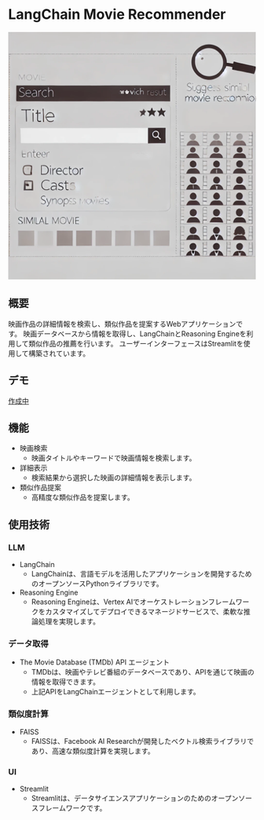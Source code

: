 # LangChain Movie Recommender

![イメージ図](image.png)

## 概要

映画作品の詳細情報を検索し、類似作品を提案するWebアプリケーションです。
映画データベースから情報を取得し、LangChainとReasoning Engineを利用して類似作品の推薦を行います。
ユーザーインターフェースはStreamlitを使用して構築されています。

## デモ

[作成中](dummy)

## 機能

- 映画検索
  - 映画タイトルやキーワードで映画情報を検索します。
- 詳細表示
  - 検索結果から選択した映画の詳細情報を表示します。
- 類似作品提案
  - 高精度な類似作品を提案します。

## 使用技術

### LLM

- LangChain
  - LangChainは、言語モデルを活用したアプリケーションを開発するためのオープンソースPythonライブラリです。
- Reasoning Engine
  - Reasoning Engineは、Vertex AIでオーケストレーションフレームワークをカスタマイズしてデプロイできるマネージドサービスで、柔軟な推論処理を実現します。

### データ取得

- The Movie Database (TMDb) API エージェント
  - TMDbは、映画やテレビ番組のデータベースであり、APIを通じて映画の情報を取得できます。
  - 上記APIをLangChainエージェントとして利用します。

### 類似度計算

- FAISS
  - FAISSは、Facebook AI Researchが開発したベクトル検索ライブラリであり、高速な類似度計算を実現します。

### UI

- Streamlit
  - Streamlitは、データサイエンスアプリケーションのためのオープンソースフレームワークです。
